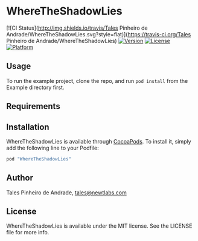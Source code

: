 # WhereTheShadowLies

[![CI Status](http://img.shields.io/travis/Tales Pinheiro de Andrade/WhereTheShadowLies.svg?style=flat)](https://travis-ci.org/Tales Pinheiro de Andrade/WhereTheShadowLies)
[![Version](https://img.shields.io/cocoapods/v/WhereTheShadowLies.svg?style=flat)](http://cocoapods.org/pods/WhereTheShadowLies)
[![License](https://img.shields.io/cocoapods/l/WhereTheShadowLies.svg?style=flat)](http://cocoapods.org/pods/WhereTheShadowLies)
[![Platform](https://img.shields.io/cocoapods/p/WhereTheShadowLies.svg?style=flat)](http://cocoapods.org/pods/WhereTheShadowLies)

## Usage

To run the example project, clone the repo, and run `pod install` from the Example directory first.

## Requirements

## Installation

WhereTheShadowLies is available through [CocoaPods](http://cocoapods.org). To install
it, simply add the following line to your Podfile:

```ruby
pod "WhereTheShadowLies"
```

## Author

Tales Pinheiro de Andrade, tales@newtlabs.com

## License

WhereTheShadowLies is available under the MIT license. See the LICENSE file for more info.
